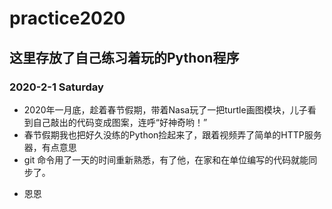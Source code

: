 # practice2020
## 这里存放了自己练习着玩的Python程序
### 2020-2-1 Saturday
* 2020年一月底，趁着春节假期，带着Nasa玩了一把turtle画图模块，儿子看到自己敲出的代码变成图案，连呼“好神奇哟！”
* 春节假期我也把好久没练的Python捡起来了，跟着视频弄了简单的HTTP服务器，有点意思
* git 命令用了一天的时间重新熟悉，有了他，在家和在单位编写的代码就能同步了。
- 恩恩
